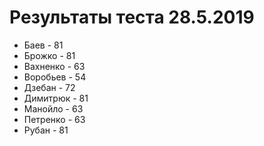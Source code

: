 # Результаты теста 28.5.2019

* Баев - 81
* Брожко - 81
* Вахненко - 63
* Воробьев - 54
* Дзебан - 72
* Димитрюк - 81
* Манойло - 63
* Петренко - 63
* Рубан - 81
